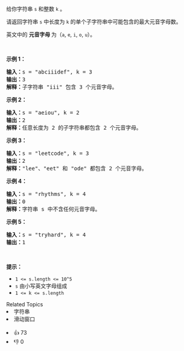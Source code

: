 <p>给你字符串 <code>s</code> 和整数 <code>k</code> 。</p>

<p>请返回字符串 <code>s</code> 中长度为 <code>k</code> 的单个子字符串中可能包含的最大元音字母数。</p>

<p>英文中的 <strong>元音字母 </strong>为（<code>a</code>, <code>e</code>, <code>i</code>, <code>o</code>, <code>u</code>）。</p>

<p>&nbsp;</p>

<p><strong>示例 1：</strong></p>

<pre><strong>输入：</strong>s = "abciiidef", k = 3
<strong>输出：</strong>3
<strong>解释：</strong>子字符串 "iii" 包含 3 个元音字母。
</pre>

<p><strong>示例 2：</strong></p>

<pre><strong>输入：</strong>s = "aeiou", k = 2
<strong>输出：</strong>2
<strong>解释：</strong>任意长度为 2 的子字符串都包含 2 个元音字母。
</pre>

<p><strong>示例 3：</strong></p>

<pre><strong>输入：</strong>s = "leetcode", k = 3
<strong>输出：</strong>2
<strong>解释：</strong>"lee"、"eet" 和 "ode" 都包含 2 个元音字母。
</pre>

<p><strong>示例 4：</strong></p>

<pre><strong>输入：</strong>s = "rhythms", k = 4
<strong>输出：</strong>0
<strong>解释：</strong>字符串 s 中不含任何元音字母。
</pre>

<p><strong>示例 5：</strong></p>

<pre><strong>输入：</strong>s = "tryhard", k = 4
<strong>输出：</strong>1
</pre>

<p>&nbsp;</p>

<p><strong>提示：</strong></p>

<ul> 
 <li><code>1 &lt;= s.length &lt;= 10^5</code></li> 
 <li><code>s</code> 由小写英文字母组成</li> 
 <li><code>1 &lt;= k &lt;= s.length</code></li> 
</ul>

<div><div>Related Topics</div><div><li>字符串</li><li>滑动窗口</li></div></div><br><div><li>👍 73</li><li>👎 0</li></div>